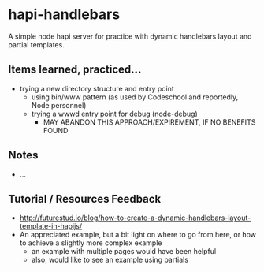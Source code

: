 # hapi-handlebars
A simple node hapi server for practice with dynamic handlebars layout and partial templates.

## Items learned, practiced...
* trying a new directory structure and entry point
    - using bin/www pattern (as used by Codeschool and reportedly, Node personnel)
    - trying a wwwd entry point for debug (node-debug)
        + MAY ABANDON THIS APPROACH/EXPIREMENT, IF NO BENEFITS FOUND

## Notes
* ...

## Tutorial / Resources Feedback
* http://futurestud.io/blog/how-to-create-a-dynamic-handlebars-layout-template-in-hapijs/
* An appreciated example, but a bit light on where to go from here, or how to achieve a slightly more complex example
    * an example with multiple pages would have been helpful
    * also, would like to see an example using partials
    

